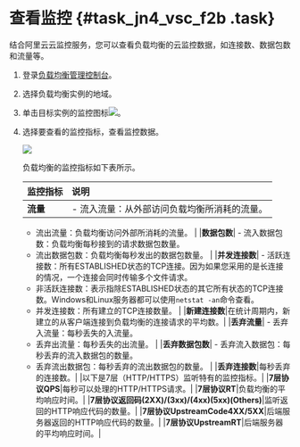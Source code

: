 # 查看监控 {#task_jn4_vsc_f2b .task}

结合阿里云云监控服务，您可以查看负载均衡的云监控数据，如连接数、数据包数和流量等。

1.  登录[负载均衡管理控制台](https://slb.console.aliyun.com)。
2.  选择负载均衡实例的地域。
3.  单击目标实例的监控图标![](http://static-aliyun-doc.oss-cn-hangzhou.aliyuncs.com/assets/img/15691/15595413997338_zh-CN.png)。
4.  选择要查看的监控指标，查看监控数据。 

    ![](http://static-aliyun-doc.oss-cn-hangzhou.aliyuncs.com/assets/img/15691/15595413997337_zh-CN.png)

    负载均衡的监控指标如下表所示。

    |监控指标|说明|
    |:---|:-|
    |**流量**|     -   流入流量：从外部访问负载均衡所消耗的流量。
    -   流出流量：负载均衡访问外部所消耗的流量。
 |
    |**数据包数**|     -   流入数据包数：负载均衡每秒接到的请求数据包数量。
    -   流出数据包数：负载均衡每秒发出的数据包数量。
 |
    |**并发连接数**|     -   活跃连接数：所有ESTABLISHED状态的TCP连接。因为如果您采用的是长连接的情况，一个连接会同时传输多个文件请求。
    -   非活跃连接数：表示指除ESTABLISHED状态的其它所有状态的TCP连接数。Windows和Linux服务器都可以使用`netstat -an`命令查看。
    -   并发连接数：所有建立的TCP连接数量。
 |
    |**新建连接数**|在统计周期内，新建立的从客户端连接到负载均衡的连接请求的平均数。|
    |**丢弃流量**|     -   丢弃入流量：每秒丢失的入流量。
    -   丢弃出流量：每秒丢失的出流量。
 |
    |**丢弃数据包数**|     -   丢弃流入数据包：每秒丢弃的流入数据包的数量。
    -   丢弃流出数据包：每秒丢弃的流出数据包的数量。
 |
    |**丢弃连接数**|每秒丢弃的连接数。|
    |以下是7层（HTTP/HTTPS）监听特有的监控指标。|
    |**7层协议QPS**|每秒可以处理的HTTP/HTTPS请求。|
    |**7层协议RT**|负载均衡的平均响应时间。|
    |**7层协议返回码\(2XX\)/\(3xx\)/\(4xx\)\(5xx\)\(Others\)**|监听返回的HTTP响应代码的数量。|
    |**7层协议UpstreamCode4XX/5XX**|后端服务器返回的HTTP响应代码的数量。|
    |**7层协议UpstreamRT**|后端服务器的平均响应时间。|


